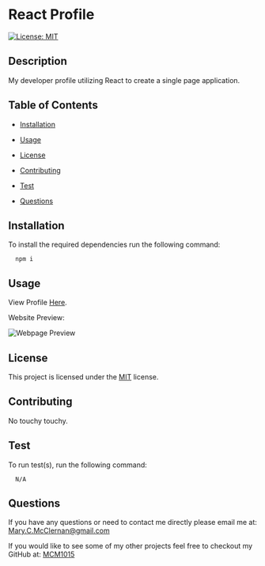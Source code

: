 # React Profile

  [![License: MIT](https://img.shields.io/badge/License-MIT-yellow.svg)](https://opensource.org/licenses/MIT)

  ## Description
  My developer profile utilizing React to create a single page application.
  
  ## Table of Contents
  - [Installation](#Installation)
  
  - [Usage](#Usage)
  
  - [License](#License)
  
  - [Contributing](#Contributing)
  
  - [Test](#Test)
  
  - [Questions](#Questions)
  
  ## Installation
  To install the required dependencies run the following command:
  
      npm i
      
  ## Usage
   View Profile [Here](https://mcm1015.github.io/React_Portfolio/).

   Website Preview:

  ![Webpage Preview](./public/images/Website_Preview.gif)

  
  ## License 
  This project is licensed under the [MIT](https://opensource.org/licenses/MIT) license.
  
  ## Contributing
  No touchy touchy.
  
  ## Test
  To run test(s), run the following command:
  
      N/A
  
  ## Questions
  If you have any questions or need to contact me directly please email me at:
  <Mary.C.McClernan@gmail.com>
  
  If you would like to see some of my other projects feel free to checkout my GitHub at:
  [MCM1015](https://github.com/MCM1015)
